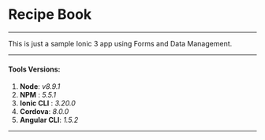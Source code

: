 # Recipe Book
---

This is just a sample Ionic 3 app using Forms and Data Management.

---

#### Tools Versions:

1. **Node**: *v8.9.1*
2. **NPM** : *5.5.1*
3. **Ionic CLI** : *3.20.0*
4. **Cordova**: *8.0.0*
5. **Angular CLI**: *1.5.2*

---

